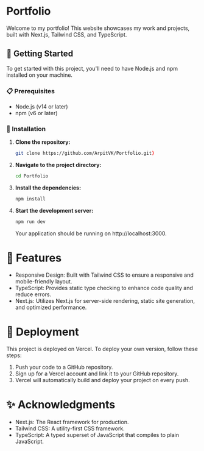 # Portfolio

Welcome to my portfolio! This website showcases my work and projects, built with Next.js, Tailwind CSS, and TypeScript.

## 🚀 Getting Started

To get started with this project, you'll need to have Node.js and npm installed on your machine.

### 📋 Prerequisites

- Node.js (v14 or later)
- npm (v6 or later)

### 🔧 Installation

1. **Clone the repository:**

   ```bash
   git clone https://github.com/ArpitVK/Portfolio.git)
   ```
   
2. **Navigate to the project directory:**

   ```bash
   cd Portfolio
   ```

3. **Install the dependencies:**

   ```bash
   npm install
   ```
4. **Start the development server:**
   ``` bash
   npm run dev
   ```

   Your application should be running on http://localhost:3000.

# 🌟 Features
- Responsive Design: Built with Tailwind CSS to ensure a responsive and mobile-friendly layout.
- TypeScript: Provides static type checking to enhance code quality and reduce errors.
- Next.js: Utilizes Next.js for server-side rendering, static site generation, and optimized performance.

#  🔄 Deployment
This project is deployed on Vercel. To deploy your own version, follow these steps:

1. Push your code to a GitHub repository.
2. Sign up for a Vercel account and link it to your GitHub repository.
3. Vercel will automatically build and deploy your project on every push.

   
# ✨ Acknowledgments
- Next.js: The React framework for production.
- Tailwind CSS: A utility-first CSS framework.
- TypeScript: A typed superset of JavaScript that compiles to plain JavaScript.

   
